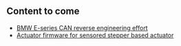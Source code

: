 ## Content to come
- [BMW E-series CAN reverse engineering effort](http://projects.clevercontrol.info/openpilot-for-BMW-E8x-E9x/)
- [Actuator firmware for sensored stepper based actuator](http://projects.clevercontrol.info/RetroPilot-SERVO42B/)
